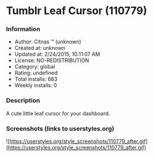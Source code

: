# Tumblr Leaf Cursor (110779)

### Information
- Author: Citnas ™ (unknown)
- Created at: unknown
- Updated at: 2/24/2015, 10:11:07 AM
- License: NO-REDISTRIBUTION
- Category: global
- Rating: undefined
- Total installs: 683
- Weekly installs: 0


### Description
A cute little leaf cursor for your dashboard.


### Screenshots (links to userstyles.org)
![https://userstyles.org/style_screenshots/110779_after.gif](https://userstyles.org/style_screenshots/110779_after.gif)


